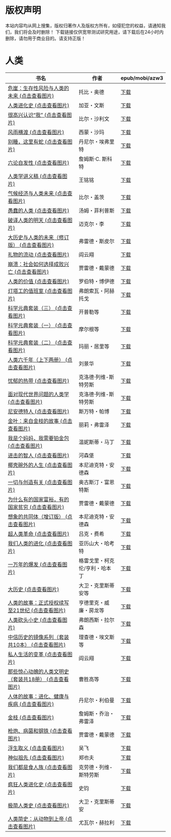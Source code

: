 # 版权声明

本站内容均从网上搜集，版权归著作人及版权方所有，如侵犯您的权益，请通知我们，我们将会及时删除！ 下载链接仅供宽带测试研究用途，请下载后在24小时内删除，请勿用于商业目的。请支持正版！

# 人类

| 书名 | 作者 | epub/mobi/azw3 |
| --- | --- | --- |
| [危崖：生存性风险与人类的未来 (点击查看图片)](https://www.dushupai.com/attachment/2024/06/12/ba764bba9341ca39.jpg) | 托比・奥德 | [下载](https://url89.ctfile.com/f/31084289-1375493782-80c088?p=8866) |
| [人类进化史 (点击查看图片)](https://www.dushupai.com/attachment/2024/06/12/7d876ed85dc09ca0.jpg) | 加亚・文斯 | [下载](https://url89.ctfile.com/f/31084289-1375498165-5357ae?p=8866) |
| [很高兴认识“我” (点击查看图片)](https://www.dushupai.com/attachment/2024/06/12/5f098dd838e41e90.jpg) | 比尔・沙利文 | [下载](https://url89.ctfile.com/f/31084289-1375500934-5e3acf?p=8866) |
| [风雨横渡 (点击查看图片)](https://www.dushupai.com/attachment/2024/06/11/a18b365b451f0b2a.jpg) | 西蒙・沙玛 | [下载](https://url89.ctfile.com/f/31084289-1375510204-4a529b?p=8866) |
| [别睡，这里有蛇 (点击查看图片)](https://www.dushupai.com/attachment/2024/06/11/0f97acf21d2cd90c.jpg) | 丹尼尔・埃弗里特 | [下载](https://url89.ctfile.com/f/31084289-1375510891-4ad519?p=8866) |
| [六论自发性 (点击查看图片)](https://www.dushupai.com/attachment/2024/06/11/d367f3ce85e50e24.jpg) | 詹姆斯·C. 斯科特 | [下载](https://url89.ctfile.com/f/31084289-1375511248-9f9016?p=8866) |
| [人类学讲义稿 (点击查看图片)](https://www.dushupai.com/attachment/2024/06/11/2a93a7daea05fd86.jpg) | 王铭铭 | [下载](https://url89.ctfile.com/f/31084289-1375511617-633896?p=8866) |
| [气候经济与人类未来 (点击查看图片)](https://www.dushupai.com/attachment/2024/06/11/4c8606a2eba5a5f0.jpg) | 比尔・盖茨 | [下载](https://url89.ctfile.com/f/31084289-1375512229-68d76f?p=8866) |
| [愚蠢的人类 (点击查看图片)](https://www.dushupai.com/attachment/2024/06/10/40893e876213bc53.jpg) | 汤姆・菲利普斯 | [下载](https://url89.ctfile.com/f/31084289-1357003243-bbb6f1?p=8866) |
| [破译人类的明天 (点击查看图片)](https://www.dushupai.com/attachment/2024/06/10/c30b8da9f3c61ef4.jpg) | 迈克尔・李 | [下载](https://url89.ctfile.com/f/31084289-1357000984-c69a46?p=8866) |
| [大历史与人类的未来（修订版） (点击查看图片)](https://www.dushupai.com/attachment/2024/06/09/90f10ec67fd9f30a.jpg) | 弗雷德・斯皮尔 | [下载](https://url89.ctfile.com/f/31084289-1356994171-41fd5a?p=8866) |
| [礼物的流动 (点击查看图片)](https://www.dushupai.com/attachment/2024/06/09/4167973aa7cfed7f.jpg) | 阎云翔 | [下载](https://url89.ctfile.com/f/31084289-1356985465-3e6908?p=8866) |
| [崩溃：社会如何选择成败兴亡 (点击查看图片)](https://www.dushupai.com/attachment/2024/06/09/8d915f77775a0d7e.jpg) | 贾雷德・戴蒙德 | [下载](https://url89.ctfile.com/f/31084289-1356984235-e50cb6?p=8866) |
| [人类的价值 (点击查看图片)](https://www.dushupai.com/attachment/2024/06/08/1cfedeff66b8ff21.jpg) | 罗伯特・博伊德 | [下载](https://url89.ctfile.com/f/31084289-1357051105-4b4530?p=8866) |
| [灯塔工的值班室 (点击查看图片)](https://www.dushupai.com/attachment/2024/06/07/f785bea1aa9cf58d.jpg) | 弗朗索瓦・阿赫托戈 | [下载](https://url89.ctfile.com/f/31084289-1357043494-9e3f3d?p=8866) |
| [科学元典套装（三） (点击查看图片)](https://www.dushupai.com/attachment/2024/06/07/f1c2ab28dbbdc75f.jpg) | 开普勒等 | [下载](https://url89.ctfile.com/f/31084289-1357035532-bb6874?p=8866) |
| [科学元典套装（一） (点击查看图片)](https://www.dushupai.com/attachment/2024/06/07/8729255469868ded.jpg) | 摩尔根等 | [下载](https://url89.ctfile.com/f/31084289-1357035232-3fa4b9?p=8866) |
| [科学元典套装（二） (点击查看图片)](https://www.dushupai.com/attachment/2024/06/07/5b5393e91c5a83b1.jpg) | 玛丽・居里等 | [下载](https://url89.ctfile.com/f/31084289-1357035253-2e02f8?p=8866) |
| [人类六千年（上下两册） (点击查看图片)](https://www.dushupai.com/attachment/2024/06/06/cfc2871e0ea93024.jpg) | 刘景华 | [下载](https://url89.ctfile.com/f/31084289-1357033867-2e79ed?p=8866) |
| [忧郁的热带 (点击查看图片)](https://www.dushupai.com/attachment/2024/06/06/10f73d3707796cfd.jpg) | 克洛德·列维-斯特劳斯 | [下载](https://url89.ctfile.com/f/31084289-1357032301-d94f6b?p=8866) |
| [面对现代世界问题的人类学 (点击查看图片)](https://www.dushupai.com/attachment/2024/06/06/40cffd3312cab588.jpg) | 克洛德·列维-斯特劳斯 | [下载](https://url89.ctfile.com/f/31084289-1357032265-7d37d4?p=8866) |
| [尼安德特人 (点击查看图片)](https://www.dushupai.com/attachment/2024/06/05/44724057956f5744.jpg) | 斯万特・帕博 | [下载](https://url89.ctfile.com/f/31084289-1357029025-e57f2e?p=8866) |
| [金叶：来自金枝的故事 (点击查看图片)](https://www.dushupai.com/attachment/2024/06/05/ccdfe7a681d85a7d.jpg) | 丽莉・弗雷泽 | [下载](https://url89.ctfile.com/f/31084289-1357028533-53157f?p=8866) |
| [我是个妈妈，我需要铂金包 (点击查看图片)](https://www.dushupai.com/attachment/2024/06/05/b981f6d1527708b2.jpg) | 温妮斯蒂・马丁 | [下载](https://url89.ctfile.com/f/31084289-1357027687-a52575?p=8866) |
| [进击的智人 (点击查看图片)](https://www.dushupai.com/attachment/2024/06/05/a2b3c56b5022db6b.jpg) | 河森堡 | [下载](https://url89.ctfile.com/f/31084289-1357025104-60a1dc?p=8866) |
| [椰壳碗外的人生 (点击查看图片)](https://www.dushupai.com/attachment/2024/06/04/62299fb3c985b41c.jpg) | 本尼迪克特・安德森 | [下载](https://url89.ctfile.com/f/31084289-1357024303-b81668?p=8866) |
| [一切与创造有关 (点击查看图片)](https://www.dushupai.com/attachment/2024/06/04/6930278c47d21214.jpg) | 奥古斯汀・富恩特斯 | [下载](https://url89.ctfile.com/f/31084289-1357023037-cb5f39?p=8866) |
| [为什么有的国家富裕，有的国家贫穷 (点击查看图片)](https://www.dushupai.com/attachment/2024/06/03/23150437c6a07c0b.jpg) | 贾雷德・戴蒙德 | [下载](https://url89.ctfile.com/f/31084289-1357018243-d98729?p=8866) |
| [想象的共同体（增订版） (点击查看图片)](https://www.dushupai.com/attachment/2024/06/03/e264b5f2faf07e9f.jpg) | 本尼迪克特・安德森 | [下载](https://url89.ctfile.com/f/31084289-1357017700-976365?p=8866) |
| [超人类革命 (点击查看图片)](https://www.dushupai.com/attachment/2024/06/03/7a1a0e35affabace.jpg) | 吕克・费希 | [下载](https://url89.ctfile.com/f/31084289-1357017670-bee6d3?p=8866) |
| [我们人类的进化 (点击查看图片)](https://www.dushupai.com/attachment/2024/06/03/767358af6ce40b1d.jpg) | 亚历山大・哈考特 | [下载](https://url89.ctfile.com/f/31084289-1357017460-bc0979?p=8866) |
| [一万年的爆发 (点击查看图片)](https://www.dushupai.com/attachment/2024/06/03/084ccf11234c5f4f.jpg) | 格雷戈里・柯克伦/亨利・哈本丁 | [下载](https://url89.ctfile.com/f/31084289-1357017313-fa9dd4?p=8866) |
| [大历史 (点击查看图片)](https://www.dushupai.com/attachment/2024/06/03/732febca78c880b2.jpg) | 大卫・克里斯蒂安等 | [下载](https://url89.ctfile.com/f/31084289-1357016224-d086d6?p=8866) |
| [人类的故事：正式授权续写至21世纪 (点击查看图片)](https://www.dushupai.com/attachment/2024/06/03/eab1973c3ae1acb2.jpg) | 亨德里克・威廉・房龙等 | [下载](https://url89.ctfile.com/f/31084289-1357015681-651344?p=8866) |
| [人类砍头小史 (点击查看图片)](https://www.dushupai.com/attachment/2024/06/03/0bb3c1584f0aa0a1.jpg) | 弗朗西斯・拉尔森 | [下载](https://url89.ctfile.com/f/31084289-1357015630-9d7d3e?p=8866) |
| [中信历史的镜像系列（套装共10本） (点击查看图片)](https://www.dushupai.com/attachment/2024/06/02/ae57d7bddbc93bc7.jpg) | 理查德・埃文斯等 | [下载](https://url89.ctfile.com/f/31084289-1357011583-e33bde?p=8866) |
| [私人生活的变革 (点击查看图片)](https://www.dushupai.com/attachment/2024/06/02/e615e931c699d0a0.jpg) | 阎云翔 | [下载](https://url89.ctfile.com/f/31084289-1357011340-6b01db?p=8866) |
| [那些惊心动魄的人类文明史（套装共18册） (点击查看图片)](https://www.dushupai.com/attachment/2024/06/02/20e2129617c0fad6.jpg) | 曹胜高等 | [下载](https://url89.ctfile.com/f/31084289-1357011619-8597aa?p=8866) |
| [人体的故事：进化、健康与疾病 (点击查看图片)](https://www.dushupai.com/attachment/2024/06/02/6aa113ffe58183dc.jpg) | 丹尼尔・利伯曼  | [下载](https://url89.ctfile.com/f/31084289-1357011079-3bb308?p=8866) |
| [金枝 (点击查看图片)](https://www.dushupai.com/attachment/2024/06/02/2e2bb4f770723de6.jpg) | 詹姆斯・乔治・弗雷泽 | [下载](https://url89.ctfile.com/f/31084289-1357010026-3fff55?p=8866) |
| [枪炮、病菌和钢铁 (点击查看图片)](https://www.dushupai.com/attachment/2024/06/02/6cd8f731ab9b7e2b.jpg) | 贾雷德・戴蒙德 | [下载](https://url89.ctfile.com/f/31084289-1357009603-070937?p=8866) |
| [浮生取义 (点击查看图片)](https://www.dushupai.com/attachment/2024/06/02/86e47e0a4a9d4f87.jpg) | 吴飞 | [下载](https://url89.ctfile.com/f/31084289-1357009279-69e486?p=8866) |
| [神似祖先 (点击查看图片)](https://www.dushupai.com/attachment/2024/06/02/6a400e9de8f0fc30.jpg) | 郑也夫 | [下载](https://url89.ctfile.com/f/31084289-1357009024-0025e8?p=8866) |
| [我们都是食人族 (点击查看图片)](https://www.dushupai.com/attachment/2024/06/01/f21713154aec372a.jpg) | 克劳德・列维-斯特劳斯 | [下载](https://url89.ctfile.com/f/31084289-1357007506-9da198?p=8866) |
| [疯狂人类进化史 (点击查看图片)](https://www.dushupai.com/attachment/2024/06/01/4062f98eba56e2fa.jpg) | 史钧 | [下载](https://url89.ctfile.com/f/31084289-1357006132-4466cf?p=8866) |
| [极简人类史 (点击查看图片)](https://www.dushupai.com/attachment/2024/06/01/d66dfbab2c9b9041.jpg) | 大卫・克里斯蒂安 | [下载](https://url89.ctfile.com/f/31084289-1357005490-669cac?p=8866) |
| [人类简史：从动物到上帝 (点击查看图片)](https://www.dushupai.com/attachment/2024/06/01/844e7644ab47d952.jpg) | 尤瓦尔・赫拉利 | [下载](https://url89.ctfile.com/f/31084289-1357005331-d43590?p=8866) |
